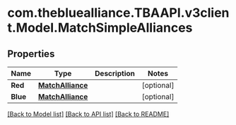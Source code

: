 
# com.thebluealliance.TBAAPI.v3client.Model.MatchSimpleAlliances

## Properties

Name | Type | Description | Notes
------------ | ------------- | ------------- | -------------
**Red** | [**MatchAlliance**](MatchAlliance.md) |  | [optional] 
**Blue** | [**MatchAlliance**](MatchAlliance.md) |  | [optional] 

[[Back to Model list]](../README.md#documentation-for-models)
[[Back to API list]](../README.md#documentation-for-api-endpoints)
[[Back to README]](../README.md)

